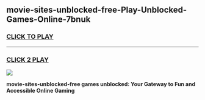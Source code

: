 
## movie-sites-unblocked-free-Play-Unblocked-Games-Online-7bnuk
<h3>
<a href="https://premium76.site?title=movie-sites-unblocked-free&ref=25A">CLICK TO PLAY</a></h3>
<hr>

<h3>
<a href="https://premium76.site?title=movie-sites-unblocked-free&ref=25A">CLICK 2 PLAY</a>
  
</h3>

<a href="https://premium76.site?title=movie-sites-unblocked-free&ref=25A"><img src="https://clearcache.store/games.png"></a>


**movie-sites-unblocked-free games unblocked: Your Gateway to Fun and Accessible Online Gaming**
